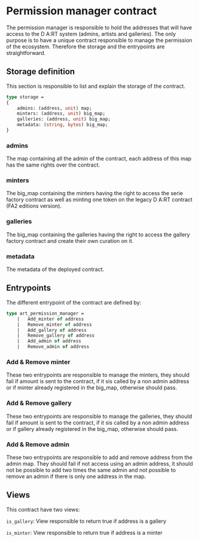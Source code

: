 # Permission manager contract 

The permission manager is responsible to hold the addresses that will have access to the D A:RT system (admins, artists and galleries). The only purpose is to have a unique contract responsible to manage the permission of the ecosystem. Therefore the storage and the entrypoints are straightforward.

## Storage definition

This section is responsible to list and explain the storage of the contract.

```ocaml
type storage =
{
    admins: (address, unit) map;
    minters: (address, unit) big_map;
    galleries: (address, unit) big_map;
    metadata: (string, bytes) big_map;
}
```

### admins 

The map containing all the admin of the contract, each address of this map has the same rights over the contract.

### minters

The big_map containing the minters having the right to access the serie factory contract as well as minting one token on the legacy D A:RT contract (FA2 editions version).

### galleries

The big_map containing the galleries having the right to access the gallery factory contract and create their own curation on it.

### metadata

The metadata of the deployed contract.

## Entrypoints

The different entrypoint of the contract are defined by:

```ocaml
type art_permission_manager = 
    |   Add_minter of address
    |   Remove_minter of address
    |   Add_gallery of address
    |   Remove_gallery of address
    |   Add_admin of address
    |   Remove_admin of address
```

### Add & Remove minter

These two entrypoints are responsible to manage the minters, they should fail if amount is sent to the contract, if it sis called by a non admin address or if minter already registered in the big_map, otherwise should pass.

### Add & Remove gallery

These two entrypoints are responsible to manage the galleries, they should fail if amount is sent to the contract, if it sis called by a non admin address or if gallery already registered in the big_map, otherwise should pass.

### Add & Remove admin

These two entrypoints are responsible to add and remove address from the admin map. They should fail if not access using an admin address, it should not be possible to add two times the same admin and not possible to remove an admin if there is only one address in the map.

## Views

This contract have two views:

`is_gallery`: View responsible to return true if address is a gallery

`is_minter`: View responsible to return true if address is a minter